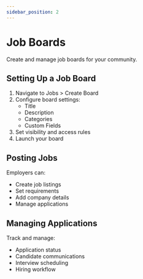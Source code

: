 ```yaml
---
sidebar_position: 2
---
```


# Job Boards

Create and manage job boards for your community.

## Setting Up a Job Board

1. Navigate to Jobs > Create Board
2. Configure board settings:
   - Title
   - Description
   - Categories
   - Custom Fields
3. Set visibility and access rules
4. Launch your board

## Posting Jobs

Employers can:

- Create job listings
- Set requirements
- Add company details
- Manage applications

## Managing Applications

Track and manage:

- Application status
- Candidate communications
- Interview scheduling
- Hiring workflow
